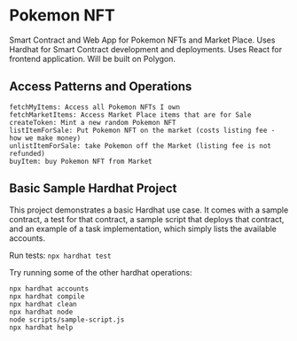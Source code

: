 
# Pokemon NFT
Smart Contract and Web App for Pokemon NFTs and Market Place. Uses Hardhat for Smart Contract development and deployments. Uses React for frontend application. Will be built on Polygon.

## Access Patterns and Operations
```shell
fetchMyItems: Access all Pokemon NFTs I own
fetchMarketItems: Access Market Place items that are for Sale
createToken: Mint a new random Pokemon NFT
listItemForSale: Put Pokemon NFT on the market (costs listing fee - how we make money)
unlistItemForSale: take Pokemon off the Market (listing fee is not refunded)
buyItem: buy Pokemon NFT from Market
```

## Basic Sample Hardhat Project

This project demonstrates a basic Hardhat use case. It comes with a sample contract, a test for that contract, a sample script that deploys that contract, and an example of a task implementation, which simply lists the available accounts.

Run tests:
`npx hardhat test`

Try running some of the other hardhat operations:

```shell
npx hardhat accounts
npx hardhat compile
npx hardhat clean
npx hardhat node
node scripts/sample-script.js
npx hardhat help
```
